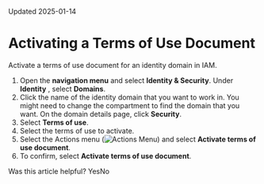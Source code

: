 Updated 2025-01-14
# Activating a Terms of Use Document
Activate a terms of use document for an identity domain in IAM.
  1. Open the **navigation menu** and select **Identity & Security**. Under **Identity** , select **Domains**.
  2. Click the name of the identity domain that you want to work in. You might need to change the compartment to find the domain that you want. On the domain details page, click **Security**.
  3. Select **Terms of use**.
  4. Select the terms of use to activate.
  5. Select the Actions menu (![Actions Menu](https://docs.oracle.com/en-us/iaas/Content/libraries/global-images/actions-menu.png)) and select **Activate terms of use document**.
  6. To confirm, select **Activate terms of use document**.


Was this article helpful?
YesNo

